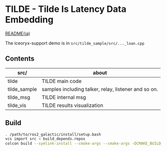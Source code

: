 # TILDE - Tilde Is Latency Data Embedding

[README(ja)](./doc/README.md)

The iceoryx-support demo is in `src/tilde_sample/src/..._loan.cpp`

## Contents

| src/         | about                                                |
| ------------ | ---------------------------------------------------- |
| tilde        | TILDE main code                                      |
| tilde_sample | samples including talker, relay, listener and so on. |
| tilde_msg    | TILDE internal msg                                   |
| tilde_vis    | TILDE results visualization                          |

## Build

```bash
. /path/to/ros2_galactic/install/setup.bash
vcs import src < build_depends.repos
colcon build --symlink-install --cmake-args --cmake-args -DCMAKE_BUILD_TYPE=Release
```
